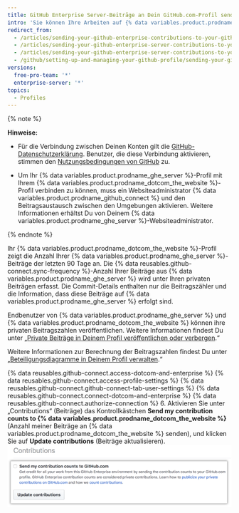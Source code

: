 ```yaml
---
title: GitHub Enterprise Server-Beiträge an Dein GitHub.com-Profil senden
intro: 'Sie können Ihre Arbeiten auf {% data variables.product.prodname_ghe_server %} hervorheben, indem Sie die Anzahl Ihrer Beiträge an Ihr {% data variables.product.prodname_dotcom_the_website %}-Profil senden.'
redirect_from:
  - /articles/sending-your-github-enterprise-contributions-to-your-github-com-profile/
  - /articles/sending-your-github-enterprise-server-contributions-to-your-github-com-profile
  - /articles/sending-your-github-enterprise-server-contributions-to-your-githubcom-profile
  - /github/setting-up-and-managing-your-github-profile/sending-your-github-enterprise-server-contributions-to-your-githubcom-profile
versions:
  free-pro-team: '*'
  enterprise-server: '*'
topics:
  - Profiles
---
```

{% note %}

**Hinweise:**
- Für die Verbindung zwischen Deinen Konten gilt die <a href="/articles/github-privacy-statement/" class="dotcom-only">GitHub-Datenschutzerklärung</a>. Benutzer, die diese Verbindung aktivieren, stimmen den <a href="/articles/github-terms-of-service/" class="dotcom-only">Nutzungsbedingungen von GitHub</a> zu.

- Um Ihr {% data variables.product.prodname_ghe_server %}-Profil mit Ihrem {% data variables.product.prodname_dotcom_the_website %}-Profil verbinden zu können, muss ein Websiteadministrator {% data variables.product.prodname_github_connect %} und den Beitragsaustausch zwischen den Umgebungen aktivieren. Weitere Informationen erhältst Du von Deinem {% data variables.product.prodname_ghe_server %}-Websiteadministrator.

{% endnote %}

Ihr {% data variables.product.prodname_dotcom_the_website %}-Profil zeigt die Anzahl Ihrer {% data variables.product.prodname_ghe_server %}-Beiträge der letzten 90 Tage an. Die {% data reusables.github-connect.sync-frequency %}-Anzahl Ihrer Beiträge aus {% data variables.product.prodname_ghe_server %} wird unter Ihren privaten Beiträgen erfasst. Die Commit-Details enthalten nur die Beitragszähler und die Information, dass diese Beiträge auf {% data variables.product.prodname_ghe_server %} erfolgt sind.

Endbenutzer von {% data variables.product.prodname_ghe_server %} und {% data variables.product.prodname_dotcom_the_website %} können ihre privaten Beitragszahlen veröffentlichen. Weitere Informationen findest Du unter „[Private Beiträge in Deinem Profil veröffentlichen oder verbergen](/articles/publicizing-or-hiding-your-private-contributions-on-your-profile/).“

Weitere Informationen zur Berechnung der Beitragszahlen findest Du unter „[Beteiligungsdiagramme in Deinem Profil verwalten](/articles/managing-contribution-graphs-on-your-profile/).“

{% data reusables.github-connect.access-dotcom-and-enterprise %}
{% data reusables.github-connect.access-profile-settings %}
{% data reusables.github-connect.github-connect-tab-user-settings %}
{% data reusables.github-connect.connect-dotcom-and-enterprise %}
{% data reusables.github-connect.authorize-connection %}
6. Aktivieren Sie unter „Contributions“ (Beiträge) das Kontrollkästchen **Send my contribution counts to {% data variables.product.prodname_dotcom_the_website %}** (Anzahl meiner Beiträge an {% data variables.product.prodname_dotcom_the_website %} senden), und klicken Sie auf **Update contributions** (Beiträge aktualisieren). ![Kontrollkästchen „Send my contribution counts...“ (Anzahl meiner Beiträge senden) und Schaltfläche „Update contributions“ (Beiträge aktualisieren)](/assets/images/help/settings/send-and-update-contributions.png)
